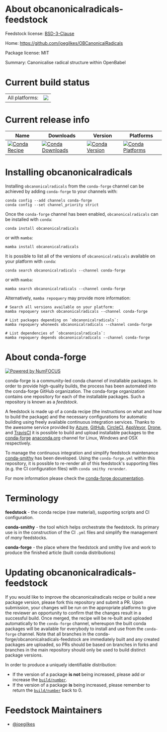 About obcanonicalradicals-feedstock
===================================

Feedstock license: [BSD-3-Clause](https://github.com/conda-forge/obcanonicalradicals-feedstock/blob/main/LICENSE.txt)

Home: https://github.com/joegilkes/OBCanonicalRadicals

Package license: MIT

Summary: Canonicalise radical structure within OpenBabel

Current build status
====================


<table><tr><td>All platforms:</td>
    <td>
      <a href="https://dev.azure.com/conda-forge/feedstock-builds/_build/latest?definitionId=21851&branchName=main">
        <img src="https://dev.azure.com/conda-forge/feedstock-builds/_apis/build/status/obcanonicalradicals-feedstock?branchName=main">
      </a>
    </td>
  </tr>
</table>

Current release info
====================

| Name | Downloads | Version | Platforms |
| --- | --- | --- | --- |
| [![Conda Recipe](https://img.shields.io/badge/recipe-obcanonicalradicals-green.svg)](https://anaconda.org/conda-forge/obcanonicalradicals) | [![Conda Downloads](https://img.shields.io/conda/dn/conda-forge/obcanonicalradicals.svg)](https://anaconda.org/conda-forge/obcanonicalradicals) | [![Conda Version](https://img.shields.io/conda/vn/conda-forge/obcanonicalradicals.svg)](https://anaconda.org/conda-forge/obcanonicalradicals) | [![Conda Platforms](https://img.shields.io/conda/pn/conda-forge/obcanonicalradicals.svg)](https://anaconda.org/conda-forge/obcanonicalradicals) |

Installing obcanonicalradicals
==============================

Installing `obcanonicalradicals` from the `conda-forge` channel can be achieved by adding `conda-forge` to your channels with:

```
conda config --add channels conda-forge
conda config --set channel_priority strict
```

Once the `conda-forge` channel has been enabled, `obcanonicalradicals` can be installed with `conda`:

```
conda install obcanonicalradicals
```

or with `mamba`:

```
mamba install obcanonicalradicals
```

It is possible to list all of the versions of `obcanonicalradicals` available on your platform with `conda`:

```
conda search obcanonicalradicals --channel conda-forge
```

or with `mamba`:

```
mamba search obcanonicalradicals --channel conda-forge
```

Alternatively, `mamba repoquery` may provide more information:

```
# Search all versions available on your platform:
mamba repoquery search obcanonicalradicals --channel conda-forge

# List packages depending on `obcanonicalradicals`:
mamba repoquery whoneeds obcanonicalradicals --channel conda-forge

# List dependencies of `obcanonicalradicals`:
mamba repoquery depends obcanonicalradicals --channel conda-forge
```


About conda-forge
=================

[![Powered by
NumFOCUS](https://img.shields.io/badge/powered%20by-NumFOCUS-orange.svg?style=flat&colorA=E1523D&colorB=007D8A)](https://numfocus.org)

conda-forge is a community-led conda channel of installable packages.
In order to provide high-quality builds, the process has been automated into the
conda-forge GitHub organization. The conda-forge organization contains one repository
for each of the installable packages. Such a repository is known as a *feedstock*.

A feedstock is made up of a conda recipe (the instructions on what and how to build
the package) and the necessary configurations for automatic building using freely
available continuous integration services. Thanks to the awesome service provided by
[Azure](https://azure.microsoft.com/en-us/services/devops/), [GitHub](https://github.com/),
[CircleCI](https://circleci.com/), [AppVeyor](https://www.appveyor.com/),
[Drone](https://cloud.drone.io/welcome), and [TravisCI](https://travis-ci.com/)
it is possible to build and upload installable packages to the
[conda-forge](https://anaconda.org/conda-forge) [anaconda.org](https://anaconda.org/)
channel for Linux, Windows and OSX respectively.

To manage the continuous integration and simplify feedstock maintenance
[conda-smithy](https://github.com/conda-forge/conda-smithy) has been developed.
Using the ``conda-forge.yml`` within this repository, it is possible to re-render all of
this feedstock's supporting files (e.g. the CI configuration files) with ``conda smithy rerender``.

For more information please check the [conda-forge documentation](https://conda-forge.org/docs/).

Terminology
===========

**feedstock** - the conda recipe (raw material), supporting scripts and CI configuration.

**conda-smithy** - the tool which helps orchestrate the feedstock.
                   Its primary use is in the construction of the CI ``.yml`` files
                   and simplify the management of *many* feedstocks.

**conda-forge** - the place where the feedstock and smithy live and work to
                  produce the finished article (built conda distributions)


Updating obcanonicalradicals-feedstock
======================================

If you would like to improve the obcanonicalradicals recipe or build a new
package version, please fork this repository and submit a PR. Upon submission,
your changes will be run on the appropriate platforms to give the reviewer an
opportunity to confirm that the changes result in a successful build. Once
merged, the recipe will be re-built and uploaded automatically to the
`conda-forge` channel, whereupon the built conda packages will be available for
everybody to install and use from the `conda-forge` channel.
Note that all branches in the conda-forge/obcanonicalradicals-feedstock are
immediately built and any created packages are uploaded, so PRs should be based
on branches in forks and branches in the main repository should only be used to
build distinct package versions.

In order to produce a uniquely identifiable distribution:
 * If the version of a package **is not** being increased, please add or increase
   the [``build/number``](https://docs.conda.io/projects/conda-build/en/latest/resources/define-metadata.html#build-number-and-string).
 * If the version of a package **is** being increased, please remember to return
   the [``build/number``](https://docs.conda.io/projects/conda-build/en/latest/resources/define-metadata.html#build-number-and-string)
   back to 0.

Feedstock Maintainers
=====================

* [@joegilkes](https://github.com/joegilkes/)

